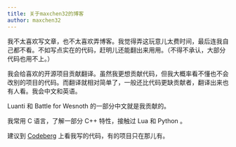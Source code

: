 ```yaml
---
title: 关于maxchen32的博客
author: maxchen32
---
```


我不太喜欢写文章，也不太喜欢弄博客。我觉得弄这玩意儿太费时间，最后连我自己都不看。不如写点实在的代码，赶明儿还能翻出来用用。（不得不承认，大部分代码也用不上。）

我会给喜欢的开源项目贡献翻译。虽然我更想贡献代码，但我大概率看不懂也不会改别的项目的代码。而翻译就相对简单了，一般还比代码更缺贡献者，翻译出来也有人看。我会中文和英语。

Luanti 和 Battle for Wesnoth 的一部分中文就是我贡献的。

我常用 C 语言，了解一部分 C++ 特性，接触过 Lua 和 Python 。

建议到 [Codeberg](https://codeberg.org/maxchen32) 上看我写的代码，有的项目只在那儿有。
